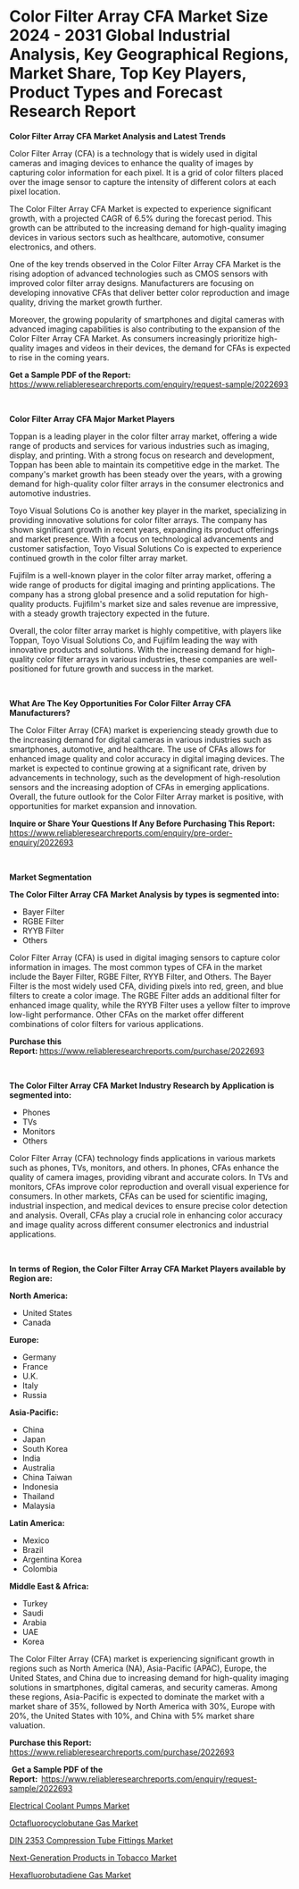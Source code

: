 <p><h1>Color Filter Array CFA Market Size 2024 - 2031 Global Industrial Analysis, Key Geographical Regions, Market Share, Top Key Players, Product Types and Forecast Research Report</h1></p><p><strong>Color Filter Array CFA Market Analysis and Latest Trends</strong></p>
<p><p>Color Filter Array (CFA) is a technology that is widely used in digital cameras and imaging devices to enhance the quality of images by capturing color information for each pixel. It is a grid of color filters placed over the image sensor to capture the intensity of different colors at each pixel location.</p><p>The Color Filter Array CFA Market is expected to experience significant growth, with a projected CAGR of 6.5% during the forecast period. This growth can be attributed to the increasing demand for high-quality imaging devices in various sectors such as healthcare, automotive, consumer electronics, and others.</p><p>One of the key trends observed in the Color Filter Array CFA Market is the rising adoption of advanced technologies such as CMOS sensors with improved color filter array designs. Manufacturers are focusing on developing innovative CFAs that deliver better color reproduction and image quality, driving the market growth further.</p><p>Moreover, the growing popularity of smartphones and digital cameras with advanced imaging capabilities is also contributing to the expansion of the Color Filter Array CFA Market. As consumers increasingly prioritize high-quality images and videos in their devices, the demand for CFAs is expected to rise in the coming years.</p></p>
<p><strong>Get a Sample PDF of the Report:&nbsp;</strong> <a href="https://www.reliableresearchreports.com/enquiry/request-sample/2022693">https://www.reliableresearchreports.com/enquiry/request-sample/2022693</a></p>
<p>&nbsp;</p>
<p><strong>Color Filter Array CFA Major Market Players</strong></p>
<p><p>Toppan is a leading player in the color filter array market, offering a wide range of products and services for various industries such as imaging, display, and printing. With a strong focus on research and development, Toppan has been able to maintain its competitive edge in the market. The company's market growth has been steady over the years, with a growing demand for high-quality color filter arrays in the consumer electronics and automotive industries.</p><p>Toyo Visual Solutions Co is another key player in the market, specializing in providing innovative solutions for color filter arrays. The company has shown significant growth in recent years, expanding its product offerings and market presence. With a focus on technological advancements and customer satisfaction, Toyo Visual Solutions Co is expected to experience continued growth in the color filter array market.</p><p>Fujifilm is a well-known player in the color filter array market, offering a wide range of products for digital imaging and printing applications. The company has a strong global presence and a solid reputation for high-quality products. Fujifilm's market size and sales revenue are impressive, with a steady growth trajectory expected in the future.</p><p>Overall, the color filter array market is highly competitive, with players like Toppan, Toyo Visual Solutions Co, and Fujifilm leading the way with innovative products and solutions. With the increasing demand for high-quality color filter arrays in various industries, these companies are well-positioned for future growth and success in the market.</p></p>
<p>&nbsp;</p>
<p><strong>What Are The Key Opportunities For Color Filter Array CFA Manufacturers?</strong></p>
<p><p>The Color Filter Array (CFA) market is experiencing steady growth due to the increasing demand for digital cameras in various industries such as smartphones, automotive, and healthcare. The use of CFAs allows for enhanced image quality and color accuracy in digital imaging devices. The market is expected to continue growing at a significant rate, driven by advancements in technology, such as the development of high-resolution sensors and the increasing adoption of CFAs in emerging applications. Overall, the future outlook for the Color Filter Array market is positive, with opportunities for market expansion and innovation.</p></p>
<p><strong>Inquire or Share Your Questions If Any Before Purchasing This Report:</strong> <a href="https://www.reliableresearchreports.com/enquiry/pre-order-enquiry/2022693">https://www.reliableresearchreports.com/enquiry/pre-order-enquiry/2022693</a></p>
<p>&nbsp;</p>
<p><strong>Market Segmentation</strong></p>
<p><strong>The Color Filter Array CFA Market Analysis by types is segmented into:</strong></p>
<p><ul><li>Bayer Filter</li><li>RGBE Filter</li><li>RYYB Filter</li><li>Others</li></ul></p>
<p><p>Color Filter Array (CFA) is used in digital imaging sensors to capture color information in images. The most common types of CFA in the market include the Bayer Filter, RGBE Filter, RYYB Filter, and Others. The Bayer Filter is the most widely used CFA, dividing pixels into red, green, and blue filters to create a color image. The RGBE Filter adds an additional filter for enhanced image quality, while the RYYB Filter uses a yellow filter to improve low-light performance. Other CFAs on the market offer different combinations of color filters for various applications.</p></p>
<p><strong>Purchase this Report:&nbsp;</strong><a href="https://www.reliableresearchreports.com/purchase/2022693">https://www.reliableresearchreports.com/purchase/2022693</a></p>
<p>&nbsp;</p>
<p><strong>The Color Filter Array CFA Market Industry Research by Application is segmented into:</strong></p>
<p><ul><li>Phones</li><li>TVs</li><li>Monitors</li><li>Others</li></ul></p>
<p><p>Color Filter Array (CFA) technology finds applications in various markets such as phones, TVs, monitors, and others. In phones, CFAs enhance the quality of camera images, providing vibrant and accurate colors. In TVs and monitors, CFAs improve color reproduction and overall visual experience for consumers. In other markets, CFAs can be used for scientific imaging, industrial inspection, and medical devices to ensure precise color detection and analysis. Overall, CFAs play a crucial role in enhancing color accuracy and image quality across different consumer electronics and industrial applications.</p></p>
<p>&nbsp;</p>
<p><strong>In terms of Region, the Color Filter Array CFA Market Players available by Region are:</strong></p>
<p>
    <p> <strong> North America: </strong>
        <ul>
            <li>United States</li>
            <li>Canada</li>
        </ul>
        </p> 
    <p> <strong> Europe: </strong>
        <ul>
            <li>Germany</li>
            <li>France</li>
            <li>U.K.</li>
            <li>Italy</li>
            <li>Russia</li>
        </ul>
        </p> 
    <p> <strong> Asia-Pacific: </strong>
        <ul>
            <li>China</li>
            <li>Japan</li>
            <li>South Korea</li>
            <li>India</li>
            <li>Australia</li>
            <li>China Taiwan</li>
            <li>Indonesia</li>
            <li>Thailand</li>
            <li>Malaysia</li>
        </ul>
        </p> 
    <p> <strong> Latin America: </strong>
        <ul>
            <li>Mexico</li>
            <li>Brazil</li>
            <li>Argentina Korea</li>
            <li>Colombia</li>
        </ul>
        </p> 
    <p> <strong> Middle East & Africa: </strong>
        <ul>
            <li>Turkey</li>
            <li>Saudi</li>
            <li>Arabia</li>
            <li>UAE</li>
            <li>Korea</li>
        </ul>
    </p>
    </p>
<p><p>The Color Filter Array (CFA) market is experiencing significant growth in regions such as North America (NA), Asia-Pacific (APAC), Europe, the United States, and China due to increasing demand for high-quality imaging solutions in smartphones, digital cameras, and security cameras. Among these regions, Asia-Pacific is expected to dominate the market with a market share of 35%, followed by North America with 30%, Europe with 20%, the United States with 10%, and China with 5% market share valuation.</p></p>
<p><strong>Purchase this Report: </strong><a href="https://www.reliableresearchreports.com/purchase/2022693">https://www.reliableresearchreports.com/purchase/2022693</a></p>
<p>&nbsp;<strong>Get a Sample PDF of the Report:&nbsp;&nbsp;</strong><a href="https://www.reliableresearchreports.com/enquiry/request-sample/2022693">https://www.reliableresearchreports.com/enquiry/request-sample/2022693</a></p>
<p><strong></strong></p>
<p><p><a href="https://view.publitas.com/reportprime-1/electrical-coolant-pumps-market-analysis-and-market-size-global-industry-overview-market-segmentation-and-forecast-2024-to-2031/">Electrical Coolant Pumps Market</a></p><p><a href="https://extreme-scabiosa-c81.notion.site/Octafluorocyclobutane-Gas-Market-Research-Report-Forecasted-for-Period-from-2024-2031-by-Market-T-b734faacd0a045e88767776959c9b992">Octafluorocyclobutane Gas Market</a></p><p><a href="https://carnation-joke-41f.notion.site/DIN-2353-Compression-Tube-Fittings-Market-Research-Report-Provides-thorough-Industry-Overview-which-103780edb4ec42de9578126fbdedeb71">DIN 2353 Compression Tube Fittings Market</a></p><p><a href="https://view.publitas.com/reportprime-1/next-generation-products-in-tobacco-market-size-growth-and-forecast-from-2024-2031/">Next-Generation Products in Tobacco Market</a></p><p><a href="https://adventurous-uranium-ef9.notion.site/Hexafluorobutadiene-Gas-Market-Size-Focuses-on-Market-Dynamics-In-Depth-Analysis-and-Future-Project-7bb2c2eff0a64e2487e3e6f998eeae9e">Hexafluorobutadiene Gas Market</a></p></p>